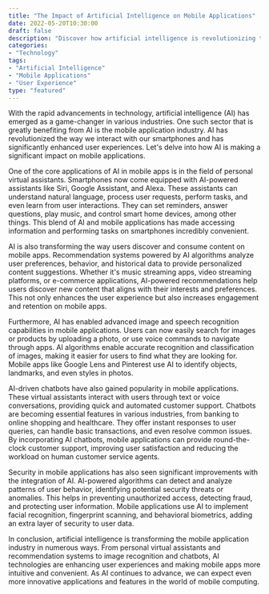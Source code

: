 ```yaml
---
title: "The Impact of Artificial Intelligence on Mobile Applications"
date: 2022-05-20T10:30:00
draft: false
description: "Discover how artificial intelligence is revolutionizing the mobile application industry and enhancing user experiences."
categories:
- "Technology"
tags:
- "Artificial Intelligence"
- "Mobile Applications"
- "User Experience"
type: "featured"
---
```


With the rapid advancements in technology, artificial intelligence (AI) has emerged as a game-changer in various industries. One such sector that is greatly benefiting from AI is the mobile application industry. AI has revolutionized the way we interact with our smartphones and has significantly enhanced user experiences. Let's delve into how AI is making a significant impact on mobile applications.

One of the core applications of AI in mobile apps is in the field of personal virtual assistants. Smartphones now come equipped with AI-powered assistants like Siri, Google Assistant, and Alexa. These assistants can understand natural language, process user requests, perform tasks, and even learn from user interactions. They can set reminders, answer questions, play music, and control smart home devices, among other things. This blend of AI and mobile applications has made accessing information and performing tasks on smartphones incredibly convenient.

AI is also transforming the way users discover and consume content on mobile apps. Recommendation systems powered by AI algorithms analyze user preferences, behavior, and historical data to provide personalized content suggestions. Whether it's music streaming apps, video streaming platforms, or e-commerce applications, AI-powered recommendations help users discover new content that aligns with their interests and preferences. This not only enhances the user experience but also increases engagement and retention on mobile apps.

Furthermore, AI has enabled advanced image and speech recognition capabilities in mobile applications. Users can now easily search for images or products by uploading a photo, or use voice commands to navigate through apps. AI algorithms enable accurate recognition and classification of images, making it easier for users to find what they are looking for. Mobile apps like Google Lens and Pinterest use AI to identify objects, landmarks, and even styles in photos.

AI-driven chatbots have also gained popularity in mobile applications. These virtual assistants interact with users through text or voice conversations, providing quick and automated customer support. Chatbots are becoming essential features in various industries, from banking to online shopping and healthcare. They offer instant responses to user queries, can handle basic transactions, and even resolve common issues. By incorporating AI chatbots, mobile applications can provide round-the-clock customer support, improving user satisfaction and reducing the workload on human customer service agents.

Security in mobile applications has also seen significant improvements with the integration of AI. AI-powered algorithms can detect and analyze patterns of user behavior, identifying potential security threats or anomalies. This helps in preventing unauthorized access, detecting fraud, and protecting user information. Mobile applications use AI to implement facial recognition, fingerprint scanning, and behavioral biometrics, adding an extra layer of security to user data.

In conclusion, artificial intelligence is transforming the mobile application industry in numerous ways. From personal virtual assistants and recommendation systems to image recognition and chatbots, AI technologies are enhancing user experiences and making mobile apps more intuitive and convenient. As AI continues to advance, we can expect even more innovative applications and features in the world of mobile computing.
